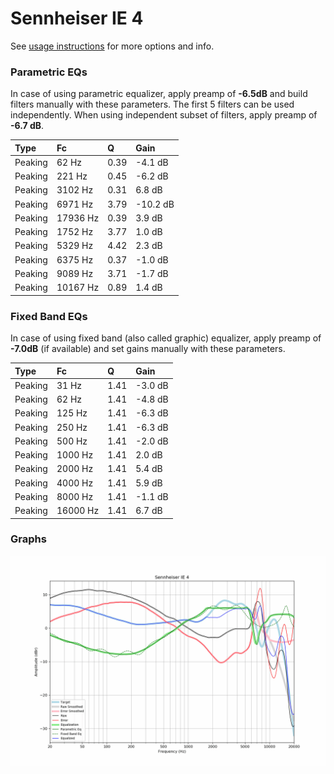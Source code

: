 # Sennheiser IE 4
See [usage instructions](https://github.com/jaakkopasanen/AutoEq#usage) for more options and info.

### Parametric EQs
In case of using parametric equalizer, apply preamp of **-6.5dB** and build filters manually
with these parameters. The first 5 filters can be used independently.
When using independent subset of filters, apply preamp of **-6.7 dB**.

| Type    | Fc       |    Q | Gain     |
|:--------|:---------|:-----|:---------|
| Peaking | 62 Hz    | 0.39 | -4.1 dB  |
| Peaking | 221 Hz   | 0.45 | -6.2 dB  |
| Peaking | 3102 Hz  | 0.31 | 6.8 dB   |
| Peaking | 6971 Hz  | 3.79 | -10.2 dB |
| Peaking | 17936 Hz | 0.39 | 3.9 dB   |
| Peaking | 1752 Hz  | 3.77 | 1.0 dB   |
| Peaking | 5329 Hz  | 4.42 | 2.3 dB   |
| Peaking | 6375 Hz  | 0.37 | -1.0 dB  |
| Peaking | 9089 Hz  | 3.71 | -1.7 dB  |
| Peaking | 10167 Hz | 0.89 | 1.4 dB   |

### Fixed Band EQs
In case of using fixed band (also called graphic) equalizer, apply preamp of **-7.0dB**
(if available) and set gains manually with these parameters.

| Type    | Fc       |    Q | Gain    |
|:--------|:---------|:-----|:--------|
| Peaking | 31 Hz    | 1.41 | -3.0 dB |
| Peaking | 62 Hz    | 1.41 | -4.8 dB |
| Peaking | 125 Hz   | 1.41 | -6.3 dB |
| Peaking | 250 Hz   | 1.41 | -6.3 dB |
| Peaking | 500 Hz   | 1.41 | -2.0 dB |
| Peaking | 1000 Hz  | 1.41 | 2.0 dB  |
| Peaking | 2000 Hz  | 1.41 | 5.4 dB  |
| Peaking | 4000 Hz  | 1.41 | 5.9 dB  |
| Peaking | 8000 Hz  | 1.41 | -1.1 dB |
| Peaking | 16000 Hz | 1.41 | 6.7 dB  |

### Graphs
![](./Sennheiser%20IE%204.png)